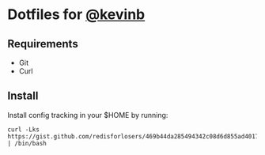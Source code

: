 # Dotfiles for [@kevinb](https://github.com/redisforlosers)

## Requirements

- Git
- Curl

## Install

Install config tracking in your $HOME by running:

    curl -Lks https://gist.github.com/redisforlosers/469b44da285494342c08d6d855ad4017 | /bin/bash

